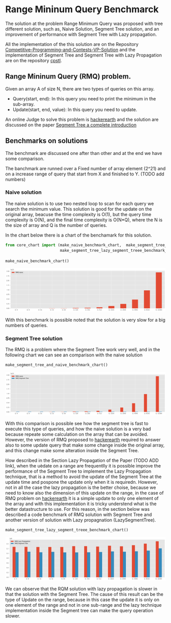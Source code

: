 # Range Mininum Query Benchmarck

The solution at the problem Range Minimum Query was proposed with tree different solution, such as, Naive Solution, Segment Tree solution, and an improvement of performance with Segment Tree with Lazy propagation.

All the implementation of the this solution are on the Repository [Competitive-Programming-and-Contests-VP-Solution](https://vincenzopalazzo.github.io/Competitive-Programming-and-Contests-VP-Solution/Appendix/report_experiment/RMQ/) and the implementation of Segment Tree and Segment Tree with Lazy Propagation are on the repository [cpstl](https://vincenzopalazzo.github.io/cpstl/).

## Range Mininum Query (RMQ) problem.

Given an array A of size N, there are two types of queries on this array.

- Query(start, end): In this query you need to print the minimum in the sub-array.
- Update(start, end, value): In this query you need to update.

An online Judge to solve this problem is [hackerearth](https://www.hackerearth.com/practice/data-structures/advanced-data-structures/segment-trees/practice-problems/algorithm/range-minimum-query/) and the solution are discussed on the paper [Segment Tree a complete introduction](#TODO)

## Benchmarks on solutions

The benchmark are discussed one after than other and at the end we have some comparison.

The banchmark are runned over a Fixed number of array element (2^21) and on a increase range of query that start from X and finished to Y. (TODO add numbers)


### Naive solution

The naive solution is to use two nested loop to scan for each query we search the minimum value.
This solution is good for the update on the original array, beacuse the time complexity is O(1), but the query time complexity is O(N), and the final time complexity is O(N*Q), where the N is the size of array and Q is the number of queries.

In the chart below there is a chart of the benchamark for this solution.


```python
from core_chart import (make_naive_benchmark_chart,  make_segment_tree_and_naive_benchmark_chart, 
                        make_segment_tree_lazy_segment_treee_benchmark_chart)

make_naive_benchmark_chart()
```


    
![png](output_2_0.png)
    


With this benchmark is possible noted that the solution is very slow for a big numbers of queries.

### Segment Tree solution

The RMQ is a problem where the Segment Tree work very well, and in the following chart we can see
an comparison with the naive solution


```python
make_segment_tree_and_naive_benchmark_chart()
```


    
![png](output_4_0.png)
    


With this comparison is possible see how the segment tree is fast to execute this type of queries, and how the naive solution is a very bad because repeate some calculation on the array that can be avoided. However, the version of RMQ proposed to [hackerearth](https://www.hackerearth.com/practice/data-structures/advanced-data-structures/segment-trees/practice-problems/algorithm/range-minimum-query/) required to answer also to some update query that make some change inside the original array, and this change make some alteration inside the Segment Tree.

How described in the Section Lazy Propagation of the Paper (TODO ADD link), when the uèdate on a range are frequentlly it is possible improve the performance of the Segment Tree to implement the Lazy Propagation technique, that is a method to avoid the update of the Segment Tree at the update time and pospone the update only  when it is requiredn. However, not in all the case the lazy propagation is the better choise, because we need to know also the dimension of this update on the range, in the case of RMQ problem on [hackerearth](https://www.hackerearth.com/practice/data-structures/advanced-data-structures/segment-trees/practice-problems/algorithm/range-minimum-query/) it is a simple update to only one element of the array and with this implementation it is tricky understend what is the better datastructure to use. For this reason, in the section below was described a code benchmark of RMQ solution with Segment Tree and another version of solution with Lazy propagnation (LazySegmentTree).


```python
make_segment_tree_lazy_segment_treee_benchmark_chart()
```


    
![png](output_6_0.png)
    


We can observe that the RQM solution with lazy propagation is slower in  that the solution with 
the Segment Tree. The cause of this result can be the type of Update on the range, because in this case the update it is only on one element of the range and not in one sub-range and the lazy technique implementation inside the Segment tree can make the query operation slower.
